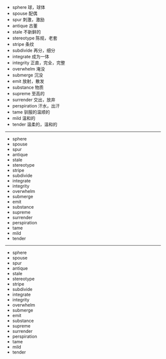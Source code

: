 - sphere  球，球体
- spouse  配偶
- spur  刺激，激励
- antique  古董
- stale  不新鲜的
- stereotype  陈规，老套
- stripe  条纹
- subdivide  再分，细分
- integrate  成为一体
- integrity  正直，完全，完整
- overwhelm  淹没
- submerge  沉没
- emit  放射，散发
- substance  物质
- supreme  至高的
- surrender  交出，放弃
- perspiration  汗水，出汗
- tame  驯服的温顺的
- mild  温和的
- tender  温柔的，温和的
---
- sphere
- spouse
- spur
- antique
- stale
- stereotype
- stripe
- subdivide
- integrate
- integrity
- overwhelm
- submerge
- emit
- substance
- supreme
- surrender
- perspiration
- tame
- mild
- tender
---
- sphere
- spouse
- spur
- antique
- stale
- stereotype
- stripe
- subdivide
- integrate
- integrity
- overwhelm
- submerge
- emit
- substance
- supreme
- surrender
- perspiration
- tame
- mild
- tender
